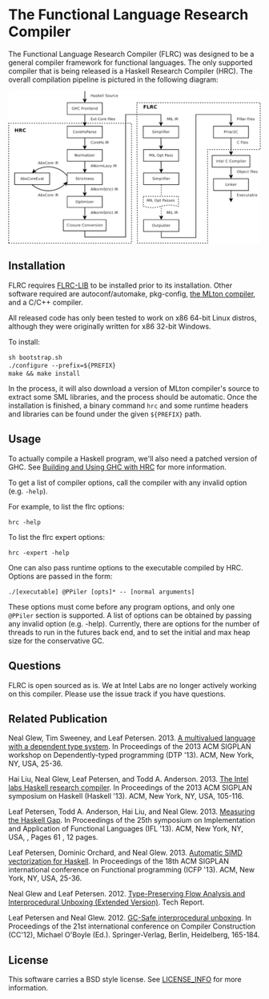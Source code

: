# The Functional Language Research Compiler

The Functional Language Research Compiler (FLRC) was designed to be a general
compiler framework for functional languages. The only supported compiler that
is being released is a Haskell Research Compiler (HRC). The overall compilation
pipeline is pictured in the following diagram:

![HRC and FLRC Compilation Pipeline](doc/flrc-pipeline.png)

## Installation

FLRC requires [FLRC-LIB] to be installed prior to its installation.
Other software required are autoconf/automake, pkg-config, [the MLton
compiler][mlton], and a C/C++ compiler. 

All released code has only been tested to work on x86 64-bit Linux distros,
although they were originally written for x86 32-bit Windows.

To install:

```
sh bootstrap.sh
./configure --prefix=${PREFIX}
make && make install
```

In the process, it will also download a version of MLton compiler's source to
extract some SML libraries, and the process should be automatic. Once the
installation is finished, a binary command `hrc` and some runtime headers and
libraries can be found under the given `${PREFIX}` path.

## Usage

To actually compile a Haskell program, we'll also need a patched version of
GHC. See [Building and Using GHC with HRC](doc/building-ghc.md) for more
information.

To get a list of compiler options, call the compiler with any invalid
option (e.g. `-help`).  

For example, to list the flrc options:

```
hrc -help
```

To list the flrc expert options:

```
hrc -expert -help
```

One can also pass runtime options to the executable compiled by HRC.  Options
are passed in the form:

```
./[executable] @PPiler [opts]* -- [normal arguments]
```

These options must come before any program options, and only one `@PPiler`
section is supported. A list of options can be obtained by passing any invalid
option (e.g. -help).  Currently, there are options for the number of threads to
run in the futures back end, and to set the initial and max heap size for the
conservative GC.

## Questions

FLRC is open sourced as is. We at Intel Labs are no longer actively working on
this compiler. Please use the issue track if you have questions.

## Related Publication

Neal Glew, Tim Sweeney, and Leaf Petersen. 2013. [A multivalued language with a dependent type system](http://dl.acm.org/citation.cfm?doid=2502409.2502412). In Proceedings of the 2013 ACM SIGPLAN workshop on Dependently-typed programming (DTP '13). ACM, New York, NY, USA, 25-36.

Hai Liu, Neal Glew, Leaf Petersen, and Todd A. Anderson. 2013. [The Intel labs Haskell research compiler](https://dl.acm.org/citation.cfm?id=2503779). In Proceedings of the 2013 ACM SIGPLAN symposium on Haskell (Haskell '13). ACM, New York, NY, USA, 105-116.

Leaf Petersen, Todd A. Anderson, Hai Liu, and Neal Glew. 2013. [Measuring the Haskell Gap](http://dl.acm.org/citation.cfm?doid=2620678.2620685). In Proceedings of the 25th symposium on Implementation and Application of Functional Languages (IFL '13). ACM, New York, NY, USA, , Pages 61 , 12 pages. 

Leaf Petersen, Dominic Orchard, and Neal Glew. 2013. [Automatic SIMD vectorization for Haskell](http://dl.acm.org/citation.cfm?doid=2500365.2500605). In Proceedings of the 18th ACM SIGPLAN international conference on Functional programming (ICFP '13). ACM, New York, NY, USA, 25-36.

Neal Glew and Leaf Petersen. 2012. [Type-Preserving Flow Analysis and Interprocedural Unboxing (Extended Version)](https://arxiv.org/abs/1203.1986). Tech Report.

Leaf Petersen and Neal Glew. 2012. [GC-Safe interprocedural unboxing](http://dl.acm.org/citation.cfm?id=2259242). In Proceedings of the 21st international conference on Compiler Construction (CC'12), Michael O'Boyle (Ed.). Springer-Verlag, Berlin, Heidelberg, 165-184. 

## License

This software carries a BSD style license. See [LICENSE_INFO](LICENSE_INFO.txt) for more information.
 

[flrc-lib]: https://github.com/IntelLabs/flrc-lib
[mlton]: http://mlton.org

